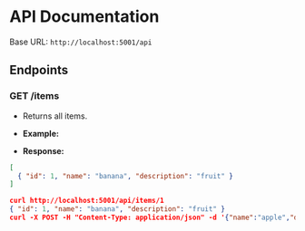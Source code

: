 # API Documentation

Base URL: `http://localhost:5001/api`

## Endpoints

### GET /items

- Returns all items.
- **Example:**

- **Response:**
```json
[
  { "id": 1, "name": "banana", "description": "fruit" }
]

curl http://localhost:5001/api/items/1
{ "id": 1, "name": "banana", "description": "fruit" }
curl -X POST -H "Content-Type: application/json" -d '{"name":"apple","description":"fruit"}' http://localhost:5001/api/items
